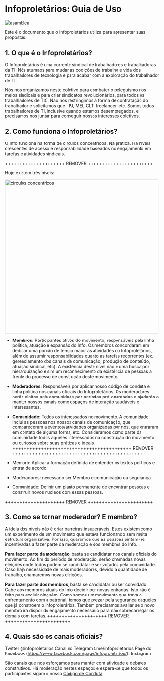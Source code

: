 # Infoproletários: Guia de Uso

<img src="https://github.com/infoproletarios/guia-de-uso/blob/master/asamblea.jpg" alt="asamblea">

Este é o documento que o Infoproletários utiliza para apresentar suas propostas.

## 1. O que é o Infoproletários?
O Infoproletários é uma corrente sindical de trabalhadores e trabalhadoras da TI.
Nós atumaos para mudar as codições de trabalho e vida dos trabalhadores de tecnologia e para acabar com a exploração do trabalhador de TI. 

Nós nos organizamos neste coletivo para combater o peleguismo nos meios sindicais e para criar sindicatos revolucionários, para todos os trabalhadores de TIC.
Não nos restringimos a forma de contratação do trabalhador e solicitamos que . PJ, MEI, CLT, freelancer, etc.
Somos todos trabalhadores de TI, inclusive quando estamos desempregados, e precisamos nos juntar para conseguir nossos interesses coletivos.

## 2. Como funciona o Infoproletários?
O Info funciona na forma de círculos concêntricos. Na prática. 
Há níveis crescentes de acesso e responsabilidade baseados no engajamento em tarefas e atividades sindicais.




+++++++++++++++++++++ REMOVER +++++++++++++++++++++++

Hoje existem três níveis:

<img src="https://github.com/infoproletarios/guia-de-uso/blob/master/circulos1.png" alt="circulos concentricos" width="500" height="500">

- **Membros**: Participantes ativos do movimento, responsáveis pela linha política, atuação e expansão do Info. Os membros concordaram em dedicar uma porção de tempo maior as atividades do Infoproletários, além de assumir responsabilidades quanto as tarefas recorrentes (ex. gerenciamento dos canais de comunicação, produção de conteúdo, atuação sindical, etc). A existência deste nível não é uma busca por hierarquização e sim um reconhecimento da existência de pessoas a frente do processo de construção deste movimento.
- **Moderadores**: Responsáveis por aplicar nosso código de conduta e linha política nos canais oficiais do Infoproletários. Os moderadores serão eleitos pela comunidade por períodos pré-acordados e ajudarão a manter nossos canais como espaços de interação saudáveis e interessantes.
- **Comunidade**: Todos os interessados no movimento. A comunidade inclui as pessoas nos nossos canais de comunicação, que compareceram a eventos/atividades organizadas por nós, que entraram em contato de alguma forma, etc. Consideramos como parte da comunidade todos aqueles interessados na construção do movimento ou curiosos sobre suas práticas e ideais.
++++++++++++++++++++++++++++++++++++++++++ REMOVER ++++++++++++++++++++++++++++++++++++++++++++++

- Membro: Aplicar a formação definida de entender os textos politicos e entrar de acordo.

- Moderadores: necessario ser Membro e comunicação ou segurança

- Comunidade: Definir um planto permanente de encontrar pessoas e construir novos nucleos com essas pessoas.



+++++++++++++++++++++ REMOVER +++++++++++++++++++++++
## 3. Como se tornar moderador? E membro?
A ideia dos níveis não é criar barreiras insuperáveis. Estes existem como um experimento de um movimento que estava funcionando sem muita estrutura organizativa. Por isso, queremos que as pessoas sintam-se incentivadas a fazer parte da moderação e dos membros do Info.

**Para fazer parte da moderação**, basta se candidatar nos canais oficiais do movimento. Ao fim do período de moderação, serão chamadas novas eleições onde todos podem se candidatar e ser votados pela comunidade. Caso haja necessidade de mais moderadores, devido a quantidade de trabalho, chamaremos novas eleições.

**Para fazer parte dos membros**, basta se candidatar ou ser convidado. Cabe aos membros atuais do Info decidir por novas entradas. Isto não é feito para excluir ninguém. Como somos um movimento que trava o enfrentamento com a patronal, temos que prezar pela segurança daqueles que já constroem o Infoprolerários. Também precisamos avaliar se o novo membro irá dispor do engajamento necessário para não sobrecarregar os demais com tarefas.
+++++++++++++++++++++ REMOVER +++++++++++++++++++++++


## 4. Quais são os canais oficiais?

Twitter @infoproletarios
Canal no Telegram t.me/infoproletarios
Page do Facebook (https://www.facebook.com/page/infoproletarios/). 
Instagram 

São canais que nos esforçamos para manter com atividade e debates construtivos.
Há moderação nestes espaços e espera-se que todos os participantes sigam o nosso [Código de Conduta](#).
